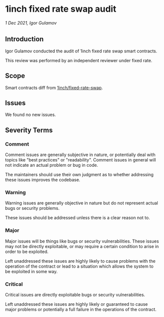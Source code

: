 # 1inch fixed rate swap audit

###### 1 Dec 2021, Igor Gulamov

## Introduction

Igor Gulamov conducted the audit of 1inch fixed rate swap smart contracts.

This review was performed by an independent reviewer under fixed rate.

## Scope

Smart contracts diff from [1inch/fixed-rate-swap](https://github.com/1inch/fixed-rate-swap/compare/b1600f61b77b6051388e6fb2cb0be776c5bcf2d1...712fced5e8e6bb1606e060e8ce0c43fadd578890).


## Issues

We found no new issues.

## Severity Terms


### Comment

Comment issues are generally subjective in nature, or potentially deal with topics like "best practices" or "readability".  Comment issues in general will not indicate an actual problem or bug in code.

The maintainers should use their own judgment as to whether addressing these issues improves the codebase.

### Warning

Warning issues are generally objective in nature but do not represent actual bugs or security problems.

These issues should be addressed unless there is a clear reason not to.

### Major

Major issues will be things like bugs or security vulnerabilities.  These issues may not be directly exploitable, or may require a certain condition to arise in order to be exploited.

Left unaddressed these issues are highly likely to cause problems with the operation of the contract or lead to a situation which allows the system to be exploited in some way.

### Critical

Critical issues are directly exploitable bugs or security vulnerabilities.

Left unaddressed these issues are highly likely or guaranteed to cause major problems or potentially a full failure in the operations of the contract.
